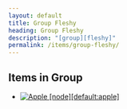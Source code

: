 ```yaml
---
layout: default
title: Group Fleshy
heading: Group Fleshy
description: "[group][fleshy]"
permalink: /items/group-fleshy/
---
```



## Items in Group

<ul class="list-items">
    <li><a href="{{site.baseurl}}/items/default-apple/"><img src="{{site.baseurl}}/assets/img/items/itemcubes/default_apple.png" data-toggle="tooltip" title="Apple [node][default:apple]"></a></li>
</ul>
